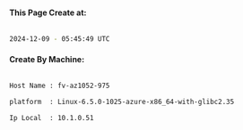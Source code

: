 
   
#### This Page Create at:

```bash

2024-12-09 - 05:45:49 UTC

```

#### Create By Machine:

```bash

Host Name : fv-az1052-975

platform  : Linux-6.5.0-1025-azure-x86_64-with-glibc2.35

Ip Local  : 10.1.0.51

```

